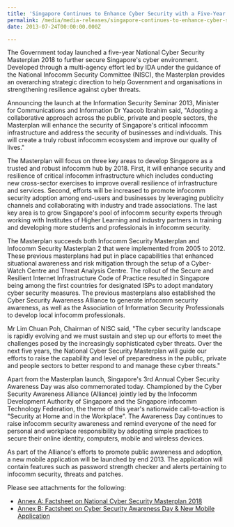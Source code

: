 ```yaml
---
title: 'Singapore Continues to Enhance Cyber Security with a Five-Year National Cyber Security Masterplan 2018'
permalink: /media/media-releases/singapore-continues-to-enhance-cyber-security-with-a-five-year-national-cyber-security-masterplan-2018
date: 2013-07-24T00:00:00.000Z

---
```


The Government today launched a five-year National Cyber Security Masterplan 2018 to further secure Singapore's cyber environment. Developed through a multi-agency effort led by IDA under the guidance of the National Infocomm Security Committee (NISC), the Masterplan provides an overarching strategic direction to help Government and organisations in strengthening resilience against cyber threats.

Announcing the launch at the Information Security Seminar 2013, Minister for Communications and Information Dr Yaacob Ibrahim said, "Adopting a collaborative approach across the public, private and people sectors, the Masterplan will enhance the security of Singapore's critical infocomm infrastructure and address the security of businesses and individuals. This will create a truly robust infocomm ecosystem and improve our quality of lives."

The Masterplan will focus on three key areas to develop Singapore as a trusted and robust infocomm hub by 2018. First, it will enhance security and resilience of critical infocomm infrastructure which includes conducting new cross-sector exercises to improve overall resilience of infrastructure and services. Second, efforts will be increased to promote infocomm security adoption among end-users and businesses by leveraging publicity channels and collaborating with industry and trade associations. The last key area is to grow Singapore's pool of infocomm security experts through working with Institutes of Higher Learning and industry partners in training and developing more students and professionals in infocomm security.

The Masterplan succeeds both Infocomm Security Masterplan and Infocomm Security Masterplan 2 that were implemented from 2005 to 2012. These previous masterplans had put in place capabilities that enhanced situational awareness and risk mitigation through the setup of a Cyber-Watch Centre and Threat Analysis Centre. The rollout of the Secure and Resilient Internet Infrastructure Code of Practice resulted in Singapore being among the first countries for designated ISPs to adopt mandatory cyber security measures. The previous masterplans also established the Cyber Security Awareness Alliance to generate infocomm security awareness, as well as the Association of Information Security Professionals to develop local infocomm professionals.

Mr Lim Chuan Poh, Chairman of NISC said, "The cyber security landscape is rapidly evolving and we must sustain and step up our efforts to meet the challenges posed by the increasingly sophisticated cyber threats. Over the next five years, the National Cyber Security Masterplan will guide our efforts to raise the capability and level of preparedness in the public, private and people sectors to better respond to and manage these cyber threats."

Apart from the Masterplan launch, Singapore's 3rd Annual Cyber Security Awareness Day was also commemorated today. Championed by the Cyber Security Awareness Alliance (Alliance) jointly led by the Infocomm Development Authority of Singapore and the Singapore infocomm Technology Federation, the theme of this year's nationwide call-to-action is "Security at Home and in the Workplace". The Awareness Day continues to raise infocomm security awareness and remind everyone of the need for personal and workplace responsibility by adopting simple practices to secure their online identity, computers, mobile and wireless devices.

As part of the Alliance's efforts to promote public awareness and adoption, a new mobile application will be launched by end 2013. The application will contain features such as password strength checker and alerts pertaining to infocomm security, threats and patches.

Please see attachments for the following:
* [Annex A: Factsheet on National Cyber Security Masterplan 2018](/files/media/media-releases/2013/07/AnnexApdf.pdf)
* [Annex B: Factsheet on Cyber Security Awareness Day & New Mobile Application](/files/media/media-releases/2013/07/AnnexBpdf.pdf)

